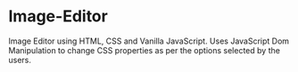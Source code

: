 # Image-Editor
Image Editor using HTML, CSS and Vanilla JavaScript.
Uses JavaScript Dom Manipulation to change CSS properties as per the options selected by the users.
